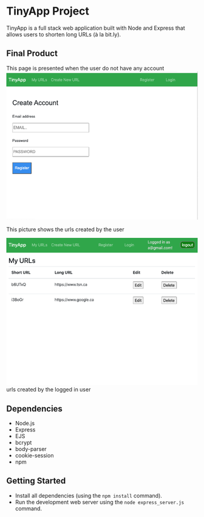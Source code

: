 # TinyApp Project

TinyApp is a full stack web application built with Node and Express that allows users to shorten long URLs (à la bit.ly).

## Final Product

This page is presented when the user do not have any account
!["This page is presented when the user do not have any account"](https://github.com/AlexThon/tinyapp/blob/master/doc/createAccount.png)


This picture shows the urls created by the user

!["This picture shows the urls created by the user"](https://github.com/AlexThon/tinyapp/blob/master/doc/urls.png)
urls created by the logged in user

## Dependencies

- Node.js
- Express
- EJS
- bcrypt
- body-parser
- cookie-session
- npm

## Getting Started

- Install all dependencies (using the `npm install` command).
- Run the development web server using the `node express_server.js` command.
